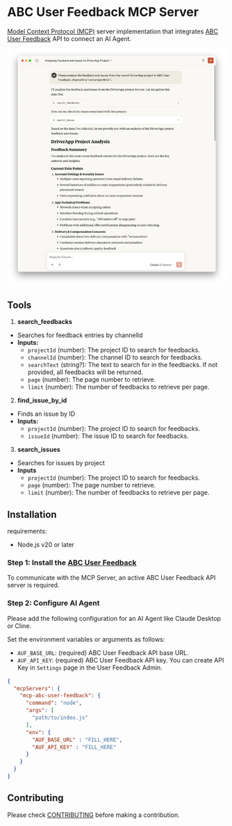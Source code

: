 # ABC User Feedback MCP Server

[Model Context Protocol (MCP)](https://github.com/modelcontextprotocol) server implementation that integrates [ABC User Feedback](https://github.com/line/abc-user-feedback) API to connect an AI Agent.


![](/assets/example.png)

## Tools

1. **search_feedbacks**
  - Searches for feedback entries by channelId
  - **Inputs:**
    - `projectId` (number): The project ID to search for feedbacks.
    - `channelId` (number): The channel ID to search for feedbacks.
    - `searchText` (string?): The text to search for in the feedbacks. If not provided, all feedbacks will be returned.
    - `page` (number): The page number to retrieve.
    - `limit` (number): The number of feedbacks to retrieve per page.

2. **find_issue_by_id**
  - Finds an issue by ID
  - **Inputs:**
    - `projectId` (number): The project ID to search for feedbacks.
    - `issueId` (number): The issue ID to search for feedbacks.

3. **search_issues**
  - Searches for issues by project
  - **Inputs**
    - `projectId` (number): The project ID to search for feedbacks.
    - `page` (number): The page number to retrieve.
    - `limit` (number): The number of feedbacks to retrieve per page.


## Installation

requirements:
- Node.js v20 or later

### Step 1: Install the [ABC User Feedback](https://github.com/line/abc-user-feedback)

To communicate with the MCP Server, an active ABC User Feedback API server is required.

### Step 2: Configure AI Agent

Please add the following configuration for an AI Agent like Claude Desktop or Cline. 

Set the environment variables or arguments as follows:

- `AUF_BASE_URL`: (required) ABC User Feedback API base URL.
- `AUF_API_KEY`: (required) ABC User Feedback API key. You can create API Key in `Settings` page in the User Feedback Admin.

```json
{
  "mcpServers": {
    "mcp-abc-user-feedback": {
      "command": "node",
      "args": [
        "path/to/index.js"
      ],
      "env": {
        "AUF_BASE_URL" : "FILL_HERE",
        "AUF_API_KEY" : "FILL_HERE"
      }
    }
  }
}
```

## Contributing

Please check [CONTRIBUTING](./CONTRIBUTING.md) before making a contribution.
